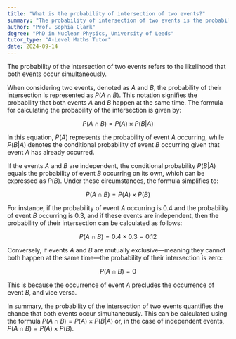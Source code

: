 ```yaml
---
title: "What is the probability of intersection of two events?"
summary: "The probability of intersection of two events is the probability that both events occur."
author: "Prof. Sophia Clark"
degree: "PhD in Nuclear Physics, University of Leeds"
tutor_type: "A-Level Maths Tutor"
date: 2024-09-14
---
```


The probability of the intersection of two events refers to the likelihood that both events occur simultaneously.

When considering two events, denoted as $A$ and $B$, the probability of their intersection is represented as $P(A \cap B)$. This notation signifies the probability that both events $A$ and $B$ happen at the same time. The formula for calculating the probability of the intersection is given by:

$$
P(A \cap B) = P(A) \times P(B|A)
$$

In this equation, $P(A)$ represents the probability of event $A$ occurring, while $P(B|A)$ denotes the conditional probability of event $B$ occurring given that event $A$ has already occurred.

If the events $A$ and $B$ are independent, the conditional probability $P(B|A)$ equals the probability of event $B$ occurring on its own, which can be expressed as $P(B)$. Under these circumstances, the formula simplifies to:

$$
P(A \cap B) = P(A) \times P(B)
$$

For instance, if the probability of event $A$ occurring is $0.4$ and the probability of event $B$ occurring is $0.3$, and if these events are independent, then the probability of their intersection can be calculated as follows:

$$
P(A \cap B) = 0.4 \times 0.3 = 0.12
$$

Conversely, if events $A$ and $B$ are mutually exclusive—meaning they cannot both happen at the same time—the probability of their intersection is zero:

$$
P(A \cap B) = 0
$$

This is because the occurrence of event $A$ precludes the occurrence of event $B$, and vice versa.

In summary, the probability of the intersection of two events quantifies the chance that both events occur simultaneously. This can be calculated using the formula $P(A \cap B) = P(A) \times P(B|A)$ or, in the case of independent events, $P(A \cap B) = P(A) \times P(B)$.
    